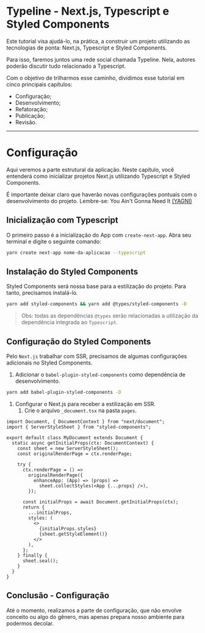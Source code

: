 # Typeline - Next.js, Typescript e Styled Components

Este tutorial visa ajudá-lo, na prática, a construir um projeto utilizando as tecnologias de ponta: Next.js, Typescript e Styled Components.

Para isso, faremos juntos uma rede social chamada Typeline. Nela, autores poderão discutir tudo relacionado a Typescript.

Com o objetivo de trilharmos esse caminho, dividimos esse tutorial em cinco principais capítulos:

- Configuração;
- Desenvolvimento;
- Refatoração;
- Publicação;
- Revisão.

---

# Configuração

Aqui veremos a parte estrutural da aplicação. Neste capítulo, você entenderá como inicializar projetos Next.js utilizando Typescript e Styled Components. 

É importante deixar claro que haverão novas configurações pontuais com o desenvolvimento do projeto. Lembre-se: You Ain't Gonna Need It [(YAGNI)](https://pt.wikipedia.org/wiki/YAGNI)

## Inicialização com Typescript

O primeiro passo é a inicialização do App com `create-next-app`. Abra seu terminal e digite o seguinte comando:

```bash
yarn create next-app nome-da-aplicacao --typescript
```

## Instalação do Styled Components

Styled Components será nossa base para a estilização do projeto. Para tanto, precisamos instalá-lo.

```bash
yarn add styled-components && yarn add @types/styled-components -D
```

> Obs: todas as dependências `@types` serão relacionadas a utilização da dependência integrada ao `Typescript`.
> 

## Configuração do Styled Components

Pelo `Next.js` trabalhar com SSR, precisamos de algumas configurações adicionais no Styled Components.

1. Adicionar o `babel-plugin-styled-components` como dependência de desenvolvimento.

```bash
yarn add babel-plugin-styled-components -D
```

1. Configurar o Next.js para receber a estilização em SSR.
    1. Crie o arquivo `_document.tsx` na pasta `pages`.

```tsx
import Document, { DocumentContext } from "next/document";
import { ServerStyleSheet } from "styled-components";

export default class MyDocument extends Document {
  static async getInitialProps(ctx: DocumentContext) {
    const sheet = new ServerStyleSheet();
    const originalRenderPage = ctx.renderPage;

    try {
      ctx.renderPage = () =>
        originalRenderPage({
          enhanceApp: (App) => (props) =>
            sheet.collectStyles(<App {...props} />),
        });

      const initialProps = await Document.getInitialProps(ctx);
      return {
        ...initialProps,
        styles: (
          <>
            {initialProps.styles}
            {sheet.getStyleElement()}
          </>
        ),
      };
    } finally {
      sheet.seal();
    }
  }
}
```

## Conclusão - Configuração

Até o momento, realizamos a parte de configuração, que não envolve conceito ou algo do gênero, mas apenas prepara nosso ambiente para podermos decolar.
